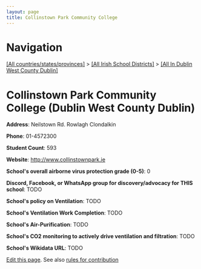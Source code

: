 ```yaml
---
layout: page
title: Collinstown Park Community College
---
```

# Navigation

[[All countries/states/provinces]](../../..) > [[All Irish School Districts]](../..) > [[All In Dublin West County Dublin]](..)

# Collinstown Park Community College (Dublin West County Dublin)

**Address**: Neilstown Rd. Rowlagh Clondalkin

**Phone**: 01-4572300

**Student Count**: 593

**Website**: <http://www.collinstownpark.ie>

**School's overall airborne virus protection grade (0-5)**: 0

**Discord, Facebook, or WhatsApp group for discovery/advocacy for THIS school**: TODO

**School's policy on Ventilation**: TODO

**School's Ventilation Work Completion**: TODO

**School's Air-Purification**: TODO

**School's CO2 monitoring to actively drive ventilation and filtration**: TODO

**School's Wikidata URL**: TODO


[Edit this page](https://github.com/ventilate-schools/Ireland/edit/main/./Dublin_West_County_Dublin/Collinstown_Park_Community_College.md). See also [rules for contribution](../../../contribution-rules/)